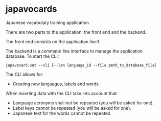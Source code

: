 # japavocards
Japanese vocabulary training application

There are two parts to the application: the front end and the backend.

The front end consists on the application itself.

The backend is a command line interface to manage the application database. To start the CLI:

	japavocard.out --cli [--lan language_id --file path_to_database_file]

The CLI allows for:

- Creating new languages, labels and words.

When inserting data with the CLI take into account that:

- Language acronyms shall not be repeated (you will be asked for one).
- Label keys cannot be repeated (you will be asked for one).
- Japanese text for the words cannot be repeated.
